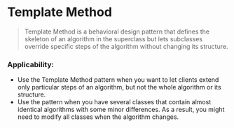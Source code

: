# Template Method
> Template Method is a behavioral design pattern that defines the skeleton of an algorithm in the superclass but lets 
> subclasses override specific steps of the algorithm without changing its structure.

### Applicability:
- Use the Template Method pattern when you want to let clients extend only particular steps of an algorithm, but not 
  the whole algorithm or its structure.
- Use the pattern when you have several classes that contain almost identical algorithms with some minor differences. 
  As a result, you might need to modify all classes when the algorithm changes.
  